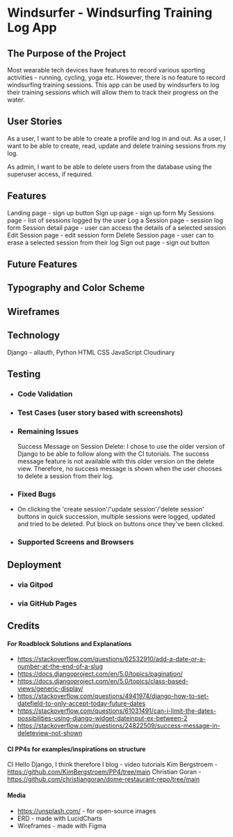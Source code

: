 # Windsurfer - Windsurfing Training Log App

## The Purpose of the Project

Most wearable tech devices have features to record various sporting activities - running, cycling, yoga etc. However, there is no feature to record windsurfing training sessions. This app can be used by windsurfers to log their training sessions which will allow them to track their progress on the water.

## User Stories

As a user, I want to be able to create a profile and log in and out.
As a user, I want to be able to create, read, update and delete training sessions from my log.

As admin, I want to be able to delete users from the database using the superuser access, if required.

## Features

Landing page - sign up button
Sign up page - sign up form
My Sessions page - list of sessions logged by the user
Log a Session page - session log form
Session detail page - user can access the details of a selected session
Edit Session page - edit session form
Delete Session page - user can to erase a selected session from their log
Sign out page - sign out button

## Future Features

## Typography and Color Scheme

## Wireframes

## Technology

Django - allauth,
Python
HTML
CSS
JavaScript
Cloudinary

## Testing

- ### Code Validation
- ### Test Cases (user story based with screenshots)
- ### Remaining Issues

  Success Message on Session Delete: I chose to use the older version of Django to be able to follow along with the CI tutorials. The success message feature is not available with this older version on the delete view. Therefore, no success message is shown when the user chooses to delete a session from their log.

- ### Fixed Bugs
- On clicking the 'create session'/'update session'/'delete session' buttons in quick succession, multiple sessions were logged, updated and tried to be deleted. Put block on buttons once they've been clicked.

- ### Supported Screens and Browsers

## Deployment

- ### via Gitpod
- ### via GitHub Pages

## Credits

#### For Roadblock Solutions and Explanations

- https://stackoverflow.com/questions/62532910/add-a-date-or-a-number-at-the-end-of-a-slug
- https://docs.djangoproject.com/en/5.0/topics/pagination/
- https://docs.djangoproject.com/en/5.0/topics/class-based-views/generic-display/
- https://stackoverflow.com/questions/4941974/django-how-to-set-datefield-to-only-accept-today-future-dates
- https://stackoverflow.com/questions/61031491/can-i-limit-the-dates-possibilities-using-django-widget-dateinput-ex-between-2
- https://stackoverflow.com/questions/24822509/success-message-in-deleteview-not-shown

#### CI PP4s for examples/inspirations on structure

CI Hello Django, I think therefore I blog - video tutorials
Kim Bergstroem - https://github.com/KimBergstroem/PP4/tree/main
Christian Goran - https://github.com/christiangoran/dome-restaurant-repo/tree/main

#### Media

- https://unsplash.com/ - for open-source images
- ERD - made with LucidCharts
- Wireframes - made with Figma
